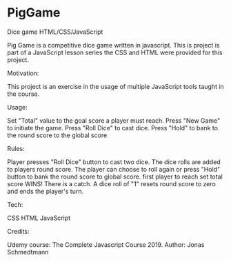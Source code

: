 # PigGame
Dice game HTML/CSS/JavaScript

Pig Game is a competitive dice game written in javascript. This is project is part of a JavaScript lesson series the CSS and HTML were provided for this project. 

Motivation:

This project is an exercise in the usage of multiple JavaScript tools taught in the course. 

Usage:

Set "Total" value to the goal score a player must reach.
Press "New Game" to initiate the game. 
Press "Roll Dice" to cast dice.
Press "Hold" to bank to the round score to the global score


Rules: 

Player presses "Roll Dice" button to cast two dice. The dice rolls are added to players round score. The player can choose to roll again or press "Hold" button to bank the round score to global score. first player to reach set total score WINS!
There is a catch. A dice roll of "1" resets round score to zero and ends the player's turn. 


Tech:

CSS
HTML
JavaScript

Credits:

Udemy course: The Complete Javascript Course 2019. Author: Jonas Schmedtmann
